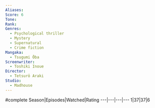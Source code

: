 ```yaml
---
Aliases:
Score: 6
Tone: 
Rank:
Genres:
  - Psychological thriller
  - Mystery
  - Supernatural
  - Crime fiction
Mangaka:
  - Tsugumi Ōba
Screenwriter:
  - Toshiki Inoue
Director:
  - Tetsurō Araki
Studio:
  - Madhouse
---
```

#complete
Season|Episodes|Watched|Rating
---|---|---|---
1|37|37|6

